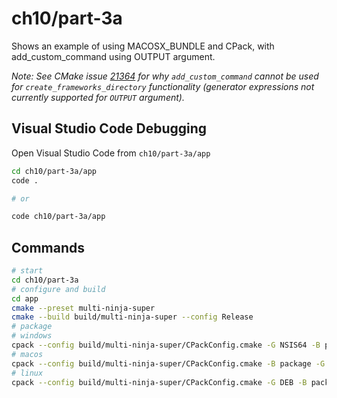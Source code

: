 # ch10/part-3a

Shows an example of using MACOSX_BUNDLE and CPack, with add_custom_command using OUTPUT argument.

_Note: See CMake issue [21364](https://gitlab.kitware.com/cmake/cmake/-/issues/21364) for why `add_custom_command` cannot be used for `create_frameworks_directory` functionality (generator expressions not currently supported for `OUTPUT` argument)._

## Visual Studio Code Debugging

Open Visual Studio Code from `ch10/part-3a/app`

```bash
cd ch10/part-3a/app
code .

# or

code ch10/part-3a/app
```

## Commands

```bash
# start
cd ch10/part-3a
# configure and build
cd app
cmake --preset multi-ninja-super
cmake --build build/multi-ninja-super --config Release
# package
# windows
cpack --config build/multi-ninja-super/CPackConfig.cmake -G NSIS64 -B package
# macos
cpack --config build/multi-ninja-super/CPackConfig.cmake -B package -G DragNDrop
# linux
cpack --config build/multi-ninja-super/CPackConfig.cmake -G DEB -B package
```
